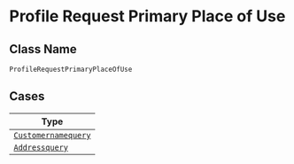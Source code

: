 
# Profile Request Primary Place of Use

## Class Name

`ProfileRequestPrimaryPlaceOfUse`

## Cases

| Type |
|  --- |
| [`Customernamequery`](../../../doc/models/customernamequery.md) |
| [`Addressquery`](../../../doc/models/addressquery.md) |

